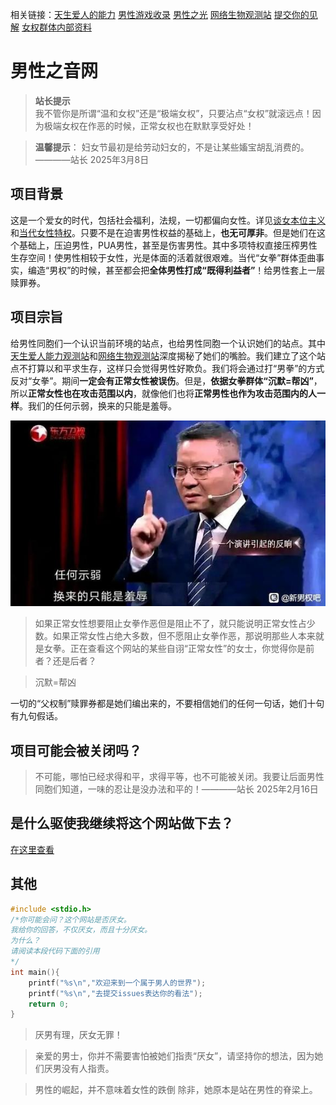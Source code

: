 相关链接：[天生爱人的能力](./src/link1.html)  [男性游戏收录](https://poet000.github.io/yx/index.html)  [男性之光](./src/link2.html)  [网络生物观测站](https://d-baxi-beef.github.io/) [提交你的见解](https://github.com/baxi-beef/baxi-beef.github.io/issues) [女权群体内部资料](./pic/3-1.jpg)


# 男性之音网

> **站长提示**  
> 我不管你是所谓“温和女权”还是“极端女权”，只要沾点“女权”就滚远点！因为极端女权在作恶的时候，正常女权也在默默享受好处！

> **温馨提示**： 妇女节最初是给劳动妇女的，不是让某些㜅宝胡乱消费的。  
> ————站长 2025年3月8日

## 项目背景

这是一个爱女的时代，包括社会福利，法规，一切都偏向女性。详见[谈女本位主义](https://www.bilibili.com/video/BV1Jf4y1v7b4/?share_source=copy_web&vd_source=2c02efe3185bcef9c111bdb6f9e67e27)和[当代女性特权](https://zhuanlan.zhihu.com/p/15371578273?utm_psn=1858133162523246592)。只要不是在迫害男性权益的基础上，**也无可厚非**。但是她们在这个基础上，压迫男性，PUA男性，甚至是伤害男性。其中多项特权直接压榨男性生存空间！使男性相较于女性，光是体面的活着就很艰难。当代“女拳”群体歪曲事实，编造“男权”的时候，甚至都会把**全体男性打成“既得利益者”**！给男性套上一层赎罪券。


## 项目宗旨

给男性同胞们一个认识当前环境的站点，也给男性同胞一个认识她们的站点。其中[天生爱人能力观测站](./link1.html)和[网络生物观测站](d-baxi-beef.github.io)深度揭秘了她们的嘴脸。我们建立了这个站点不打算以和平求生存，这样只会觉得男性好欺负。我们将会通过打“男拳”的方式反对“女拳”。期间**一定会有正常女性被误伤**。但是，**依据女拳群体“沉默=帮凶”**，所以**正常女性也在攻击范围以内**，就像他们也将**正常男性也作为攻击范围内的人一样**。我们的任何示弱，换来的只能是羞辱。

![](./pic/index-1.jpg)

> 如果正常女性想要阻止女拳作恶但是阻止不了，就只能说明正常女性占少数。如果正常女性占绝大多数，但不愿阻止女拳作恶，那说明那些人本来就是女拳。正在查看这个网站的某些自诩“正常女性”的女士，你觉得你是前者？还是后者？

> 沉默=帮凶

一切的“父权制”赎罪券都是她们编出来的，不要相信她们的任何一句话，她们十句有九句假话。

## 项目可能会被关闭吗？

 > 不可能，哪怕已经求得和平，求得平等，也不可能被关闭。我要让后面男性同胞们知道，一味的忍让是没办法和平的！————站长  2025年2月16日

## 是什么驱使我继续将这个网站做下去？

[在这里查看](link1.html)

## 其他

```C++
#include <stdio.h>
/*你可能会问？这个网站是否厌女。
我给你的回答，不仅厌女，而且十分厌女。
为什么？
请阅读本段代码下面的引用
*/
int main(){
    printf("%s\n","欢迎来到一个属于男人的世界");
    printf("%s\n","去提交issues表达你的看法");
    return 0;
}
```

> 厌男有理，厌女无罪！

> 亲爱的男士，你并不需要害怕被她们指责“厌女”，请坚持你的想法，因为她们厌男没有人指责。

> 男性的崛起，并不意味着女性的跌倒
除非，她原本是站在男性的脊梁上。



